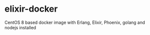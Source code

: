 # elixir-docker
CentOS 8 based docker image with Erlang, Elixir, Phoenix, golang and nodejs installed
